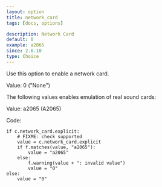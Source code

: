 ```yaml
---
layout: option
title: network_card
tags: [docs, options]

description: Network Card
default: 0
example: a2065
since: 2.6.10
type: Choice
---
```


Use this option to enable a network card.

Value: 0 ("None")

The following values enables emulation of real sound cards:

Value: a2065 (A2065)

Code:

    if c.network_card.explicit:
        # FIXME: check supported
        value = c.network_card.explicit
        if f.matches(value, "a2065"):
            value = "a2065"
        else:
            f.warning(value + ": invalid value")
            value = "0"
    else:
        value = "0"
